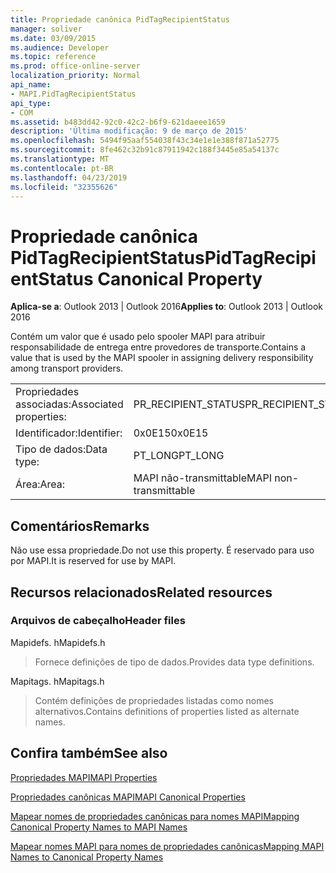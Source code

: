 ```yaml
---
title: Propriedade canônica PidTagRecipientStatus
manager: soliver
ms.date: 03/09/2015
ms.audience: Developer
ms.topic: reference
ms.prod: office-online-server
localization_priority: Normal
api_name:
- MAPI.PidTagRecipientStatus
api_type:
- COM
ms.assetid: b483dd42-92c0-42c2-b6f9-621daeee1659
description: 'Última modificação: 9 de março de 2015'
ms.openlocfilehash: 5494f95aaf554038f43c34e1e1e388f871a52775
ms.sourcegitcommit: 8fe462c32b91c87911942c188f3445e85a54137c
ms.translationtype: MT
ms.contentlocale: pt-BR
ms.lasthandoff: 04/23/2019
ms.locfileid: "32355626"
---
```

# <a name="pidtagrecipientstatus-canonical-property"></a><span data-ttu-id="0b009-103">Propriedade canônica PidTagRecipientStatus</span><span class="sxs-lookup"><span data-stu-id="0b009-103">PidTagRecipientStatus Canonical Property</span></span>

  
  
<span data-ttu-id="0b009-104">**Aplica-se a**: Outlook 2013 | Outlook 2016</span><span class="sxs-lookup"><span data-stu-id="0b009-104">**Applies to**: Outlook 2013 | Outlook 2016</span></span> 
  
<span data-ttu-id="0b009-105">Contém um valor que é usado pelo spooler MAPI para atribuir responsabilidade de entrega entre provedores de transporte.</span><span class="sxs-lookup"><span data-stu-id="0b009-105">Contains a value that is used by the MAPI spooler in assigning delivery responsibility among transport providers.</span></span>
  
|||
|:-----|:-----|
|<span data-ttu-id="0b009-106">Propriedades associadas:</span><span class="sxs-lookup"><span data-stu-id="0b009-106">Associated properties:</span></span>  <br/> |<span data-ttu-id="0b009-107">PR_RECIPIENT_STATUS</span><span class="sxs-lookup"><span data-stu-id="0b009-107">PR_RECIPIENT_STATUS</span></span>  <br/> |
|<span data-ttu-id="0b009-108">Identificador:</span><span class="sxs-lookup"><span data-stu-id="0b009-108">Identifier:</span></span>  <br/> |<span data-ttu-id="0b009-109">0x0E15</span><span class="sxs-lookup"><span data-stu-id="0b009-109">0x0E15</span></span>  <br/> |
|<span data-ttu-id="0b009-110">Tipo de dados:</span><span class="sxs-lookup"><span data-stu-id="0b009-110">Data type:</span></span>  <br/> |<span data-ttu-id="0b009-111">PT_LONG</span><span class="sxs-lookup"><span data-stu-id="0b009-111">PT_LONG</span></span>  <br/> |
|<span data-ttu-id="0b009-112">Área:</span><span class="sxs-lookup"><span data-stu-id="0b009-112">Area:</span></span>  <br/> |<span data-ttu-id="0b009-113">MAPI não-transmittable</span><span class="sxs-lookup"><span data-stu-id="0b009-113">MAPI non-transmittable</span></span>  <br/> |
   
## <a name="remarks"></a><span data-ttu-id="0b009-114">Comentários</span><span class="sxs-lookup"><span data-stu-id="0b009-114">Remarks</span></span>

<span data-ttu-id="0b009-115">Não use essa propriedade.</span><span class="sxs-lookup"><span data-stu-id="0b009-115">Do not use this property.</span></span> <span data-ttu-id="0b009-116">É reservado para uso por MAPI.</span><span class="sxs-lookup"><span data-stu-id="0b009-116">It is reserved for use by MAPI.</span></span>
  
## <a name="related-resources"></a><span data-ttu-id="0b009-117">Recursos relacionados</span><span class="sxs-lookup"><span data-stu-id="0b009-117">Related resources</span></span>

### <a name="header-files"></a><span data-ttu-id="0b009-118">Arquivos de cabeçalho</span><span class="sxs-lookup"><span data-stu-id="0b009-118">Header files</span></span>

<span data-ttu-id="0b009-119">Mapidefs. h</span><span class="sxs-lookup"><span data-stu-id="0b009-119">Mapidefs.h</span></span>
  
> <span data-ttu-id="0b009-120">Fornece definições de tipo de dados.</span><span class="sxs-lookup"><span data-stu-id="0b009-120">Provides data type definitions.</span></span>
    
<span data-ttu-id="0b009-121">Mapitags. h</span><span class="sxs-lookup"><span data-stu-id="0b009-121">Mapitags.h</span></span>
  
> <span data-ttu-id="0b009-122">Contém definições de propriedades listadas como nomes alternativos.</span><span class="sxs-lookup"><span data-stu-id="0b009-122">Contains definitions of properties listed as alternate names.</span></span>
    
## <a name="see-also"></a><span data-ttu-id="0b009-123">Confira também</span><span class="sxs-lookup"><span data-stu-id="0b009-123">See also</span></span>



[<span data-ttu-id="0b009-124">Propriedades MAPI</span><span class="sxs-lookup"><span data-stu-id="0b009-124">MAPI Properties</span></span>](mapi-properties.md)
  
[<span data-ttu-id="0b009-125">Propriedades canônicas MAPI</span><span class="sxs-lookup"><span data-stu-id="0b009-125">MAPI Canonical Properties</span></span>](mapi-canonical-properties.md)
  
[<span data-ttu-id="0b009-126">Mapear nomes de propriedades canônicas para nomes MAPI</span><span class="sxs-lookup"><span data-stu-id="0b009-126">Mapping Canonical Property Names to MAPI Names</span></span>](mapping-canonical-property-names-to-mapi-names.md)
  
[<span data-ttu-id="0b009-127">Mapear nomes MAPI para nomes de propriedades canônicas</span><span class="sxs-lookup"><span data-stu-id="0b009-127">Mapping MAPI Names to Canonical Property Names</span></span>](mapping-mapi-names-to-canonical-property-names.md)

